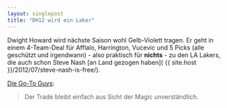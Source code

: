 ```yaml
---
layout: singlepost
title: "DH12 wird ein Laker"
---
```


Dwight Howard wird nächste Saison wohl Gelb-Violett tragen. Er geht in einem 4-Team-Deal für Afflalo, Harrington, Vucevic und 5 Picks (alle geschützt und irgendwann) - also praktisch für **nichts** - zu den LA Lakers, die auch schon Steve Nash [an Land gezogen haben]( {{ site.host }}/2012/07/steve-nash-is-free/).

[Die Go-To Guys](http://go-to-guys.de/Wordpress/2012/08/10/its-all-dwight-now/):
> Der Trade bleibt einfach aus Sicht der Magic unverständlich.